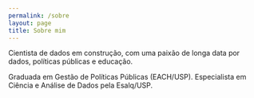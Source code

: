 ```yaml
---
permalink: /sobre
layout: page
title: Sobre mim
---
```

Cientista de dados em construção, com uma paixão de longa data por dados, políticas públicas e educação.

Graduada em Gestão de Políticas Públicas (EACH/USP).
Especialista em Ciência e Análise de Dados pela Esalq/USP.
